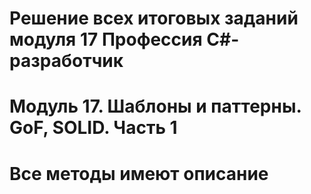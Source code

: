 # Решение всех итоговых заданий модуля 17 Профессия C#-разработчик
# Модуль 17. Шаблоны и паттерны. GoF, SOLID. Часть 1
# Все методы имеют описание
